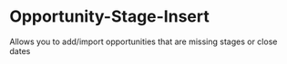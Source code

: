 # Opportunity-Stage-Insert
Allows you to add/import opportunities that are missing stages or close dates
